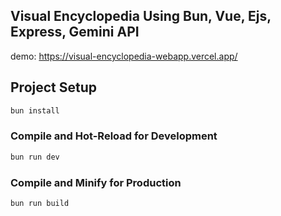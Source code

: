 ## Visual Encyclopedia Using Bun, Vue, Ejs, Express, Gemini API

demo: https://visual-encyclopedia-webapp.vercel.app/

## Project Setup

```sh
bun install
```

### Compile and Hot-Reload for Development

```sh
bun run dev
```

### Compile and Minify for Production

```sh
bun run build
```
